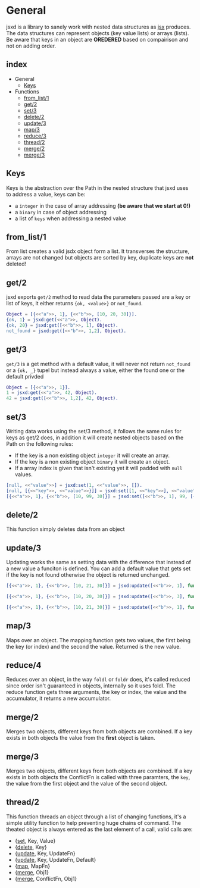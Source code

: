 General
=======
jsxd is a library to sanely work with nested data structures as [jsx](https://github.com/talentdeficit/jsx) produces. The data structures can represent objects (key value lists) or arrays (lists). Be aware that keys in an object are **OREDERED** based on compairison and not on adding order.

index
-----
* General
  - [Keys](#Keys)
* Functions
  - [from_list/1](#from_list-1)
  - [get/2](#get-2)
  - [set/3](#set-3)
  - [delete/2](#delete-2)
  - [update/3](#update-3)
  - [map/3](#map-3)
  - [reduce/3](#reduce-3)
  - [thread/2](#thread-3)
  - [merge/2](#merge-2)
  - [merge/3](#merge-3)

Keys
----
Keys is the abstraction over the Path in the nested structure that jsxd uses to address a value, keys can be:
* a `integer` in the case of array addressing **(be aware that we start at 0!)**
* a `binary` in case of object addressing
* a list of `keys` when addressing a nested value

from_list/1
------------
From list creates a valid jsdx object form a list. It transverses the structure, arrays are not changed but objects are sorted by key, duplicate keys are **not** deleted!


get/2
------------

jsxd exports `get/2` method to read data the parameters passed are a key or list of keys, it either returns `{ok, <value>}` or `not_found`.

```erlang
Object = [{<<"a">>, 1}, {<<"b">>, [10, 20, 30]}].
{ok, 1} = jsxd:get(<<"a">>, Object).
{ok, 20} = jsxd:get([<<"b">>, 1], Object).
not_found = jsxd:get([<<"b">>, 1,2], Object).
```

get/3
------------

`get/3` is a get method with a default value, it will never not return `not_found` or a `{ok, _}` tupel but instead always a value, either the found one or the default privded

```erlang
Object = [{<<"a">>, 1}].
1 = jsxd:get(<<"a">>, 42, Object).
42 = jsxd:get([<<"b">>, 1,2], 42, Object).
```



set/3
------------

Writing data works using the set/3 method, it follows the same rules for keys as get/2 does, in addition it will create nested objects based on the Path on the following rules:

* If the key is a non existing object `integer` it will create an array.
* If the key is a non existing object `binary` it will create an object.
* If a array index is given that isn't existing yet it will padded with `null` values.

```erlang
[null, <<"value">>] = jsxd:set(1, <<"value">>, []).
[null, [{<<"key">>, <<"value">>}]] = jsxd:set([1, <<"key">>], <<"value">>, []).
[{<<"a">>, 1}, {<<"b">>, [10, 99, 30]}] = jsxd:set([<<"b">>, 1], 99, [{<<"a">>, 1}, {<<"b">>, [10, 20, 30]}]).
```

delete/2
--------
This function simply deletes data from an object

update/3
-------------
Updating works the same as setting data with the difference that instead of a new value a funciton is defined. You can add a default value that gets set if the key is not found otherwise the object is returned unchanged.

```erlang
[{<<"a">>, 1}, {<<"b">>, [10, 21, 30]}] = jsxd:update([<<"b">>, 1], fun(X) -> X+1 end, [{<<"a">>, 1}, {<<"b">>, [10, 20, 30]}]).

[{<<"a">>, 1}, {<<"b">>, [10, 20, 30]}] = jsxd:update([<<"b">>, 3], fun(X) -> X+1 end, [{<<"a">>, 1}, {<<"b">>, [10, 20, 30]}]).

[{<<"a">>, 1}, {<<"b">>, [10, 21, 30]}] = jsxd:update([<<"b">>, 1], fun(X) -> X+1 end, [{<<"a">>, 1}, {<<"b">>, [10, 20, 30]}]).
```

map/3
-----
Maps over an object. The mapping function gets two values, the first being the key (or index) and the second the value. Returned is the new value.

reduce/4
--------
Reduces over an object, in the way `foldl` or `foldr` does, it's called reduced since order isn't guaranteed in objects, internally so it uses foldl. The reduce function gets three arguments, the key or index, the value and the accumulator, it returns a new accumulator.

merge/2
-------
Merges two objects, different keys from both objects are combined. If a key exists in both objects the value from the **first** object is taken.

merge/3
-------
Merges two objects, different keys from both objects are combined. If a key exists in both objects the ConflictFn is called with three paramters, the `key`, the value from the first object and the value of the second object.


thread/2
--------
This function threads an object through a list of changing functions, it's a simple utility function to help preventing huge chains of command. The theated object is always entered as the last element of a call, valid calls are:


* {[set](#set-3), Key, Value}
* {[delete](#delete-2), Key}
* {[update](#update-3), Key, UpdateFn}
* {[update](#update-4), Key, UpdateFn, Default}
* {[map](#map-2), MapFn}
* {[merge](#merge-2), Obj1}
* {[merge](#merge-3), ConflictFn, Obj1}



